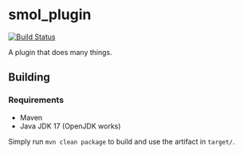 # smol_plugin

[![Build Status](http://jenkins.loudonlune.net/job/smol_plugin/badge/icon)](http://jenkins.loudonlune.net/job/smol_plugin/)

A plugin that does many things.

## Building

### Requirements
 - Maven
 - Java JDK 17 (OpenJDK works)

Simply run `mvn clean package` to build and use the artifact in `target/`.
